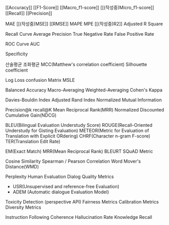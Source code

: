[[Accuracy]]
[[F1-Score]]
[[Macro_f1-score]]
[[(작성중)Micro_f1-score]]
[[Recall]]
[[Precision]]

MAE
[[(작성중)MSE]]
[[RMSE]]
MAPE
MPE
[[(작성중)R2]]
Adjusted R Square


Recall Curve
Average Precision
True Negative Rate
False Positive Rate

ROC Curve
AUC

Specificity

산술평균
조화평균
MCC(Matthew's correlation coefficient)
Silhouette coefficient

Log Loss
confusion Matrix
MSLE

Balanced Accuracy
Macro-Averaging
Weighted-Averaging
Cohen's Kappa

Davies-Bouldin Index
Adjusted Rand Index
Normalized Mutual Information

Precision@k
recall@K
Mean Reciprocal Rank(MRR)
Normalized Discounted Cumulative Gain(NDCG)

BLEU(Bilingual Evaluation Understudy Score)
ROUGE(Recall-Oriented Understudy for Gisting Evaluation)
METEOR(Metric for Evaluation of Translation with Explicit ORdering)
CHRF(Character n-gram F-score)
TER(Translation Edit Rate)

EM(Exact Match)
MRR(Mean Reciprocal Rank)
BLEURT
SQuAD Metric

Cosine Similarity
Spearman / Pearson Correlation
Word Mover's Distance(WMD)

Perplexity
Human Evaluation
Dialog Quality Metrics
  * USR(Unsupervised and reference-free Evaluation)
  * ADEM (Automatic dialogue Evaluation Model)

Toxicity Detection (perspective API)
Fairness Metrics
Calibration Metrics
Diversity Metrics

Instruction Following
Coherence
Hallucination Rate
Knowledge Recall

